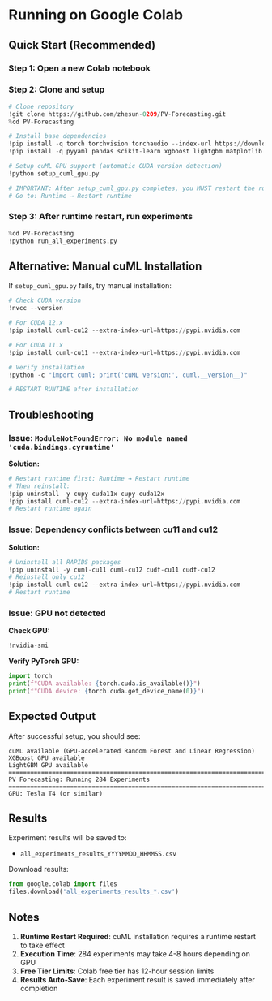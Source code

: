 # Running on Google Colab

## Quick Start (Recommended)

### Step 1: Open a new Colab notebook

### Step 2: Clone and setup
```python
# Clone repository
!git clone https://github.com/zhesun-0209/PV-Forecasting.git
%cd PV-Forecasting

# Install base dependencies
!pip install -q torch torchvision torchaudio --index-url https://download.pytorch.org/whl/cu121
!pip install -q pyyaml pandas scikit-learn xgboost lightgbm matplotlib seaborn tqdm

# Setup cuML GPU support (automatic CUDA version detection)
!python setup_cuml_gpu.py

# IMPORTANT: After setup_cuml_gpu.py completes, you MUST restart the runtime
# Go to: Runtime → Restart runtime
```

### Step 3: After runtime restart, run experiments
```python
%cd PV-Forecasting
!python run_all_experiments.py
```

## Alternative: Manual cuML Installation

If `setup_cuml_gpu.py` fails, try manual installation:

```python
# Check CUDA version
!nvcc --version

# For CUDA 12.x
!pip install cuml-cu12 --extra-index-url=https://pypi.nvidia.com

# For CUDA 11.x
!pip install cuml-cu11 --extra-index-url=https://pypi.nvidia.com

# Verify installation
!python -c "import cuml; print('cuML version:', cuml.__version__)"

# RESTART RUNTIME after installation
```

## Troubleshooting

### Issue: `ModuleNotFoundError: No module named 'cuda.bindings.cyruntime'`

**Solution:**
```python
# Restart runtime first: Runtime → Restart runtime
# Then reinstall:
!pip uninstall -y cupy-cuda11x cupy-cuda12x
!pip install cuml-cu12 --extra-index-url=https://pypi.nvidia.com
# Restart runtime again
```

### Issue: Dependency conflicts between cu11 and cu12

**Solution:**
```python
# Uninstall all RAPIDS packages
!pip uninstall -y cuml-cu11 cuml-cu12 cudf-cu11 cudf-cu12
# Reinstall only cu12
!pip install cuml-cu12 --extra-index-url=https://pypi.nvidia.com
# Restart runtime
```

### Issue: GPU not detected

**Check GPU:**
```python
!nvidia-smi
```

**Verify PyTorch GPU:**
```python
import torch
print(f"CUDA available: {torch.cuda.is_available()}")
print(f"CUDA device: {torch.cuda.get_device_name(0)}")
```

## Expected Output

After successful setup, you should see:

```
cuML available (GPU-accelerated Random Forest and Linear Regression)
XGBoost GPU available
LightGBM GPU available
================================================================================
PV Forecasting: Running 284 Experiments
================================================================================
GPU: Tesla T4 (or similar)
```

## Results

Experiment results will be saved to:
- `all_experiments_results_YYYYMMDD_HHMMSS.csv`

Download results:
```python
from google.colab import files
files.download('all_experiments_results_*.csv')
```

## Notes

1. **Runtime Restart Required**: cuML installation requires a runtime restart to take effect
2. **Execution Time**: 284 experiments may take 4-8 hours depending on GPU
3. **Free Tier Limits**: Colab free tier has 12-hour session limits
4. **Results Auto-Save**: Each experiment result is saved immediately after completion


